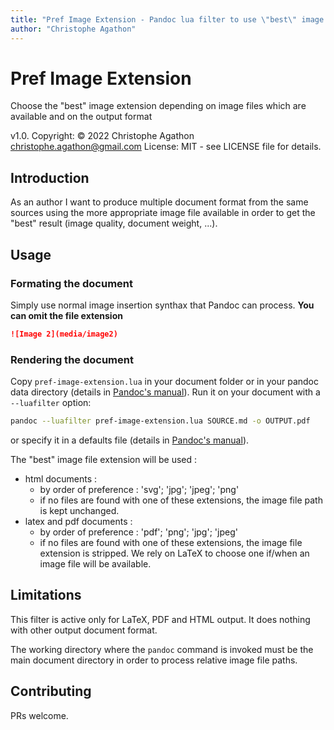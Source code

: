 ```yaml
---
title: "Pref Image Extension - Pandoc lua filter to use \"best\" image file available"
author: "Christophe Agathon"
---
```


Pref Image Extension
=======

Choose the "best" image extension depending on image files which are available and on the output format

v1.0. Copyright: © 2022 Christophe Agathon
  <christophe.agathon@gmail.com>
License:  MIT - see LICENSE file for details.

Introduction
------------

As an author I want to produce multiple document format from the
same sources using the more appropriate image file available in
order to get the "best" result (image quality, document weight,
...).


Usage
-----

### Formating the document

Simply use normal image insertion synthax that Pandoc can process. 
**You can omit the file extension**

```markdown
![Image 2](media/image2)
```


### Rendering the document

Copy `pref-image-extension.lua` in your document folder or in your
pandoc data directory (details in
[Pandoc's manual](https://pandoc.org/MANUAL.html#option--lua-filter)).
Run it on your document with a `--luafilter` option:

```bash
pandoc --luafilter pref-image-extension.lua SOURCE.md -o OUTPUT.pdf

```

or specify it in a defaults file (details in
[Pandoc's manual](https://pandoc.org/MANUAL.html#option--defaults)).

The "best" image file extension will be used :

* html documents :
   * by order of preference : 'svg'; 'jpg'; 'jpeg'; 'png'
   * if no files are found with one of these extensions, the image
     file path is kept unchanged.
* latex and pdf documents :
   * by order of preference : 'pdf'; 'png'; 'jpg'; 'jpeg'
   * if no files are found with one of these extensions, the image
     file extension is stripped. We rely on LaTeX to choose one
if/when an image file will be available.

## Limitations

This filter is active only for LaTeX, PDF and HTML output. It does
nothing with other output document format.

The working directory where the `pandoc` command is invoked must
be the main document directory in order to process relative image
file paths.

Contributing
------------

PRs welcome.

